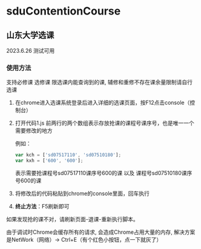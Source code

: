 # sduContentionCourse

## 山东大学选课

2023.6.26 测试可用

### 使用方法

支持必修课 选修课 限选课内能查询到的课, 辅修和重修不存在课余量限制请自行选课

1. 在chrome进入选课系统登录后进入详细的选课页面，按F12点击console（控制台）

2. 打开代码1.js 前两行的两个数组表示存放抢课的课程号课序号，也是唯一一个需要修改的地方

   例如：

   ```js
   var kch = ['sd07517110', 'sd07510180'];
   var kxh = ['600', '600'];
   ```

   表示需要抢课程号sd07517110课序号600的课 以及 课程号sd07510180课序号600的课  

3. 将修改后的代码粘贴到chrome的console里面，回车执行 

4. **终止方法**：F5刷新即可

如果发现抢的课不对，请刷新页面-退课-重新执行脚本。

由于调试时Chrome会缓存所有的请求, 会造成Chrome占用大量的内存, 解决方案是NetWork（网络）-> Ctrl+E（有个红色小按钮，点一下就灰了）
